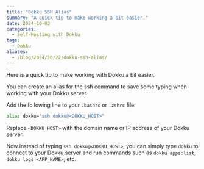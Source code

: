 ```yaml
---
title: "Dokku SSH Alias"
summary: "A quick tip to make working a bit easier."
date: 2024-10-03
categories: 
  - Self-Hosting with Dokku
tags: 
  - Dokku
aliases: 
  - /blog/2024/10/22/dokku-ssh-alias/
---
```

Here is a quick tip to make working with Dokku a bit easier.

You can create an alias for the ssh command to save some typing when working with your Dokku server.

Add the following line to your `.bashrc` or `.zshrc` file:

```bash
alias dokku="ssh dokku@<DOKKU_HOST>"
```

Replace `<DOKKU_HOST>` with the domain name or IP address of your Dokku server.

Now instead of typing `ssh dokku@<DOKKU_HOST>`, you can simply type `dokku` to connect to your Dokku server and run commands such as `dokku apps:list`, `dokku logs <APP_NAME>`, etc.
